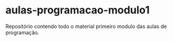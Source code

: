 # aulas-programacao-modulo1
Repositório contendo todo o material primeiro modulo das aulas de programação.
